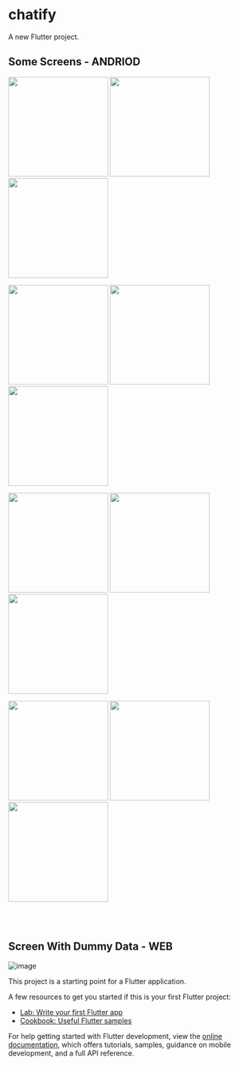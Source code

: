 # chatify

A new Flutter project.

## Some Screens - ANDRIOD
<p float="left">
  
  <img src="https://github.com/dhirajmishra98/WhatsApp-clone/assets/95682044/cddf1191-136d-47a8-914e-adb9f4015e63" width="200" /> 
  <img src="https://github.com/dhirajmishra98/WhatsApp-clone/assets/95682044/38720dd8-5ac8-42d7-83b1-c875011ff3cb" width="200" />
  <img src="https://github.com/dhirajmishra98/WhatsApp-clone/assets/95682044/29951f09-31b6-403b-a987-4b4db98b93db" width="200" />
</p>
<p float="left">
  <img src="https://github.com/dhirajmishra98/WhatsApp-clone/assets/95682044/1b59d31b-6ce3-4ab3-8fdc-b6591cd6d7a8" width="200" /> 
  <img src="https://github.com/dhirajmishra98/WhatsApp-clone/assets/95682044/d9ef74ab-ec0c-4f18-8423-a60dd14caf70" width="200" />
  <img src="https://github.com/dhirajmishra98/WhatsApp-clone/assets/95682044/e2247815-af9b-4c5b-ae62-8b98f3a2dec5" width="200" />
</p>
  <img src="https://github.com/dhirajmishra98/WhatsApp-clone/assets/95682044/cfe02f32-4239-4e06-9de6-099e7d124ff5" width="200" />
  <img src="https://github.com/dhirajmishra98/WhatsApp-clone/assets/95682044/6f7e7e57-91b3-4f6b-9bf2-6d1408d05bb6" width="200" />
  <img src="https://github.com/dhirajmishra98/WhatsApp-clone/assets/95682044/cd91a95e-d5cd-47bd-9135-45c0c3cfbbf9" width="200" /> 
<p float="left">
  <img src="https://github.com/dhirajmishra98/WhatsApp-clone/assets/95682044/4ce50748-295b-4f14-aa68-cbd0dfb59c24" width="200" />
  <img src="https://github.com/dhirajmishra98/WhatsApp-clone/assets/95682044/2817c27f-acf7-49c1-b86d-43c64f561d76" width="200" /> 
  <img src="https://github.com/dhirajmishra98/WhatsApp-clone/assets/95682044/4a8e77e8-cb00-4693-b013-7fd09ff62271" width="200" />
</p>

<br>
<br>

## Screen With Dummy Data - WEB
![image](https://github.com/dhirajmishra98/Chatify/assets/95682044/2861176e-1b24-4168-afc2-c4bbc7035ad1)


This project is a starting point for a Flutter application.

A few resources to get you started if this is your first Flutter project:

- [Lab: Write your first Flutter app](https://docs.flutter.dev/get-started/codelab)
- [Cookbook: Useful Flutter samples](https://docs.flutter.dev/cookbook)

For help getting started with Flutter development, view the
[online documentation](https://docs.flutter.dev/), which offers tutorials,
samples, guidance on mobile development, and a full API reference.
